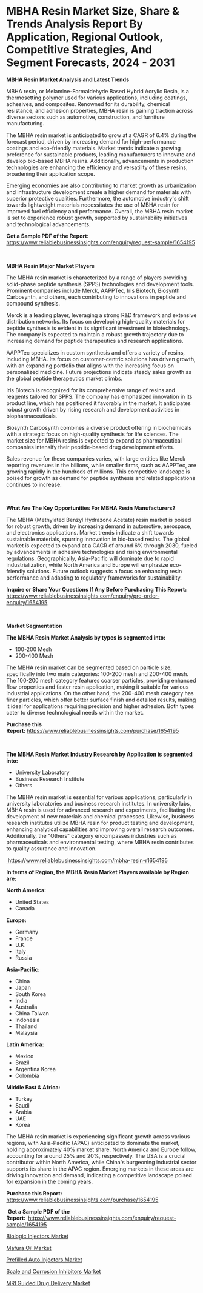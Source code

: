 <p><h1>MBHA Resin Market Size, Share & Trends Analysis Report By Application, Regional Outlook, Competitive Strategies, And Segment Forecasts, 2024 - 2031</h1></p><p><strong>MBHA Resin Market Analysis and Latest Trends</strong></p>
<p><p>MBHA resin, or Melamine-Formaldehyde Based Hybrid Acrylic Resin, is a thermosetting polymer used for various applications, including coatings, adhesives, and composites. Renowned for its durability, chemical resistance, and adhesion properties, MBHA resin is gaining traction across diverse sectors such as automotive, construction, and furniture manufacturing.</p><p>The MBHA resin market is anticipated to grow at a CAGR of 6.4% during the forecast period, driven by increasing demand for high-performance coatings and eco-friendly materials. Market trends indicate a growing preference for sustainable products, leading manufacturers to innovate and develop bio-based MBHA resins. Additionally, advancements in production technologies are enhancing the efficiency and versatility of these resins, broadening their application scope.</p><p>Emerging economies are also contributing to market growth as urbanization and infrastructure development create a higher demand for materials with superior protective qualities. Furthermore, the automotive industry's shift towards lightweight materials necessitates the use of MBHA resin for improved fuel efficiency and performance. Overall, the MBHA resin market is set to experience robust growth, supported by sustainability initiatives and technological advancements.</p></p>
<p><strong>Get a Sample PDF of the Report:&nbsp;</strong> <a href="https://www.reliablebusinessinsights.com/enquiry/request-sample/1654195?utm_campaign=75&utm_medium=2&utm_source=Github&utm_content=ia&utm_term=08112024&utm_id=mbha-resin">https://www.reliablebusinessinsights.com/enquiry/request-sample/1654195</a></p>
<p>&nbsp;</p>
<p><strong>MBHA Resin Major Market Players</strong></p>
<p><p>The MBHA resin market is characterized by a range of players providing solid-phase peptide synthesis (SPPS) technologies and development tools. Prominent companies include Merck, AAPPTec, Iris Biotech, Biosynth Carbosynth, and others, each contributing to innovations in peptide and compound synthesis.</p><p>Merck is a leading player, leveraging a strong R&D framework and extensive distribution networks. Its focus on developing high-quality materials for peptide synthesis is evident in its significant investment in biotechnology. The company is expected to maintain a robust growth trajectory due to increasing demand for peptide therapeutics and research applications.</p><p>AAPPTec specializes in custom synthesis and offers a variety of resins, including MBHA. Its focus on customer-centric solutions has driven growth, with an expanding portfolio that aligns with the increasing focus on personalized medicine. Future projections indicate steady sales growth as the global peptide therapeutics market climbs.</p><p>Iris Biotech is recognized for its comprehensive range of resins and reagents tailored for SPPS. The company has emphasized innovation in its product line, which has positioned it favorably in the market. It anticipates robust growth driven by rising research and development activities in biopharmaceuticals.</p><p>Biosynth Carbosynth combines a diverse product offering in biochemicals with a strategic focus on high-quality synthesis for life sciences. The market size for MBHA resins is expected to expand as pharmaceutical companies intensify their peptide-based drug development efforts.</p><p>Sales revenue for these companies varies, with large entities like Merck reporting revenues in the billions, while smaller firms, such as AAPPTec, are growing rapidly in the hundreds of millions. This competitive landscape is poised for growth as demand for peptide synthesis and related applications continues to increase.</p></p>
<p>&nbsp;</p>
<p><strong>What Are The Key Opportunities For MBHA Resin Manufacturers?</strong></p>
<p><p>The MBHA (Methylated Benzyl Hydrazone Acetate) resin market is poised for robust growth, driven by increasing demand in automotive, aerospace, and electronics applications. Market trends indicate a shift towards sustainable materials, spurring innovation in bio-based resins. The global market is expected to expand at a CAGR of around 6% through 2030, fueled by advancements in adhesive technologies and rising environmental regulations. Geographically, Asia-Pacific will dominate due to rapid industrialization, while North America and Europe will emphasize eco-friendly solutions. Future outlook suggests a focus on enhancing resin performance and adapting to regulatory frameworks for sustainability.</p></p>
<p><strong>Inquire or Share Your Questions If Any Before Purchasing This Report:</strong> <a href="https://www.reliablebusinessinsights.com/enquiry/pre-order-enquiry/1654195?utm_campaign=75&utm_medium=2&utm_source=Github&utm_content=ia&utm_term=08112024&utm_id=mbha-resin">https://www.reliablebusinessinsights.com/enquiry/pre-order-enquiry/1654195</a></p>
<p>&nbsp;</p>
<p><strong>Market Segmentation</strong></p>
<p><strong>The MBHA Resin Market Analysis by types is segmented into:</strong></p>
<p><ul><li>100-200 Mesh</li><li>200-400 Mesh</li></ul></p>
<p><p>The MBHA resin market can be segmented based on particle size, specifically into two main categories: 100-200 mesh and 200-400 mesh. The 100-200 mesh category features coarser particles, providing enhanced flow properties and faster resin application, making it suitable for various industrial applications. On the other hand, the 200-400 mesh category has finer particles, which offer better surface finish and detailed results, making it ideal for applications requiring precision and higher adhesion. Both types cater to diverse technological needs within the market.</p></p>
<p><strong>Purchase this Report:&nbsp;</strong><a href="https://www.reliablebusinessinsights.com/purchase/1654195?utm_campaign=75&utm_medium=2&utm_source=Github&utm_content=ia&utm_term=08112024&utm_id=mbha-resin">https://www.reliablebusinessinsights.com/purchase/1654195</a></p>
<p>&nbsp;</p>
<p><strong>The MBHA Resin Market Industry Research by Application is segmented into:</strong></p>
<p><ul><li>University Laboratory</li><li>Business Research Institute</li><li>Others</li></ul></p>
<p><p>The MBHA resin market is essential for various applications, particularly in university laboratories and business research institutes. In university labs, MBHA resin is used for advanced research and experiments, facilitating the development of new materials and chemical processes. Likewise, business research institutes utilize MBHA resin for product testing and development, enhancing analytical capabilities and improving overall research outcomes. Additionally, the "Others" category encompasses industries such as pharmaceuticals and environmental testing, where MBHA resin contributes to quality assurance and innovation.</p></p>
<p><a href="https://www.reliablebusinessinsights.com/mbha-resin-r1654195?utm_campaign=75&utm_medium=2&utm_source=Github&utm_content=ia&utm_term=08112024&utm_id=mbha-resin">&nbsp;https://www.reliablebusinessinsights.com/mbha-resin-r1654195</a></p>
<p><strong>In terms of Region, the MBHA Resin Market Players available by Region are:</strong></p>
<p>
    <p> <strong> North America: </strong>
        <ul>
            <li>United States</li>
            <li>Canada</li>
        </ul>
        </p> 
    <p> <strong> Europe: </strong>
        <ul>
            <li>Germany</li>
            <li>France</li>
            <li>U.K.</li>
            <li>Italy</li>
            <li>Russia</li>
        </ul>
        </p> 
    <p> <strong> Asia-Pacific: </strong>
        <ul>
            <li>China</li>
            <li>Japan</li>
            <li>South Korea</li>
            <li>India</li>
            <li>Australia</li>
            <li>China Taiwan</li>
            <li>Indonesia</li>
            <li>Thailand</li>
            <li>Malaysia</li>
        </ul>
        </p> 
    <p> <strong> Latin America: </strong>
        <ul>
            <li>Mexico</li>
            <li>Brazil</li>
            <li>Argentina Korea</li>
            <li>Colombia</li>
        </ul>
        </p> 
    <p> <strong> Middle East & Africa: </strong>
        <ul>
            <li>Turkey</li>
            <li>Saudi</li>
            <li>Arabia</li>
            <li>UAE</li>
            <li>Korea</li>
        </ul>
    </p>
    </p>
<p><p>The MBHA resin market is experiencing significant growth across various regions, with Asia-Pacific (APAC) anticipated to dominate the market, holding approximately 40% market share. North America and Europe follow, accounting for around 25% and 20%, respectively. The USA is a crucial contributor within North America, while China's burgeoning industrial sector supports its share in the APAC region. Emerging markets in these areas are driving innovation and demand, indicating a competitive landscape poised for expansion in the coming years.</p></p>
<p><strong>Purchase this Report: </strong><a href="https://www.reliablebusinessinsights.com/purchase/1654195?utm_campaign=75&utm_medium=2&utm_source=Github&utm_content=ia&utm_term=08112024&utm_id=mbha-resin">https://www.reliablebusinessinsights.com/purchase/1654195</a></p>
<p>&nbsp;<strong>Get a Sample PDF of the Report:&nbsp;&nbsp;</strong><a href="https://www.reliablebusinessinsights.com/enquiry/request-sample/1654195?utm_campaign=75&utm_medium=2&utm_source=Github&utm_content=ia&utm_term=08112024&utm_id=mbha-resin">https://www.reliablebusinessinsights.com/enquiry/request-sample/1654195</a></p>
<p><strong></strong></p>
<p><p><a href="https://issuu.com/reportprime-2/docs/biologic-injectors-market-size-2030_70fd797441b1cc?utm_campaign=75&utm_medium=2&utm_source=Github&utm_content=ia&utm_term=08112024&utm_id=mbha-resin">Biologic Injectors Market</a></p><p><a href="https://github.com/isbel3opkkem/Market-Research-Report-List-1/blob/main/mafura-oil-market.md?utm_campaign=75&utm_medium=2&utm_source=Github&utm_content=ia&utm_term=08112024&utm_id=mbha-resin">Mafura Oil Market</a></p><p><a href="https://issuu.com/reportprime-2/docs/prefilled-auto-injectors-market-siz_895b137cc77981?utm_campaign=75&utm_medium=2&utm_source=Github&utm_content=ia&utm_term=08112024&utm_id=mbha-resin">Prefilled Auto Injectors Market</a></p><p><a href="https://github.com/taketakyriffecd/Market-Research-Report-List-1/blob/main/scale-and-corrosion-inhibitors-market.md?utm_campaign=75&utm_medium=2&utm_source=Github&utm_content=ia&utm_term=08112024&utm_id=mbha-resin">Scale and Corrosion Inhibitors Market</a></p><p><a href="https://issuu.com/reportprime-2/docs/mri-guided-drug-delivery-market-siz_621042079294e7?utm_campaign=75&utm_medium=2&utm_source=Github&utm_content=ia&utm_term=08112024&utm_id=mbha-resin">MRI Guided Drug Delivery Market</a></p></p>